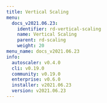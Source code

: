 ```yaml
---
title: Vertical Scaling
menu:
  docs_v2021.06.23:
    identifier: rd-vertical-scaling
    name: Vertical Scaling
    parent: rd-scaling
    weight: 20
menu_name: docs_v2021.06.23
info:
  autoscaler: v0.4.0
  cli: v0.19.0
  community: v0.19.0
  enterprise: v0.6.0
  installer: v2021.06.23
  version: v2021.06.23
---
```


